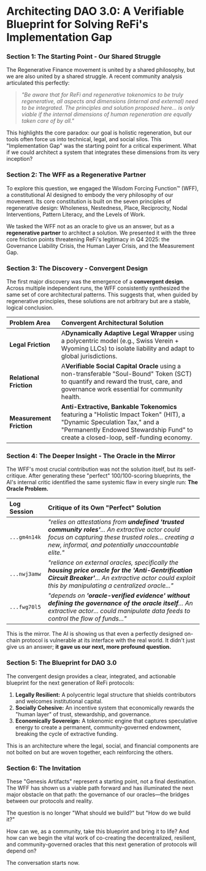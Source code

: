 
# Architecting DAO 3.0: A Verifiable Blueprint for Solving ReFi's Implementation Gap

### Section 1: The Starting Point - Our Shared Struggle

The Regenerative Finance movement is united by a shared philosophy, but we are also united by a shared struggle. A recent community analysis articulated this perfectly:

> *"Be aware that for ReFi and regenerative tokenomics to be truly regenerative, all aspects and dimensions (internal and external) need to be integrated. The principles and solution proposed here... is only viable if the internal dimensions of human regeneration are equally taken care of by all."*

This highlights the core paradox: our goal is holistic regeneration, but our tools often force us into technical, legal, and social silos. This "Implementation Gap" was the starting point for a critical experiment. What if we could architect a system that integrates these dimensions from its very inception?

### Section 2: The WFF as a Regenerative Partner

To explore this question, we engaged the Wisdom Forcing Function™ (WFF), a constitutional AI designed to embody the very philosophy of our movement. Its core constitution is built on the seven principles of regenerative design: Wholeness, Nestedness, Place, Reciprocity, Nodal Interventions, Pattern Literacy, and the Levels of Work.

We tasked the WFF not as an oracle to give us an answer, but as a **regenerative partner** to architect a solution. We presented it with the three core friction points threatening ReFi's legitimacy in Q4 2025: the Governance Liability Crisis, the Human Layer Crisis, and the Measurement Gap.

### Section 3: The Discovery - Convergent Design

The first major discovery was the emergence of a **convergent design**. Across multiple independent runs, the WFF consistently synthesized the same set of core architectural patterns. This suggests that, when guided by regenerative principles, these solutions are not arbitrary but are a stable, logical conclusion.

| Problem Area                   | Convergent Architectural Solution                                                                                                                                                                                  |
| :----------------------------- | :----------------------------------------------------------------------------------------------------------------------------------------------------------------------------------------------------------------- |
| **Legal Friction**       | A**Dynamically Adaptive Legal Wrapper** using a polycentric model (e.g., Swiss Verein + Wyoming LLCs) to isolate liability and adapt to global jurisdictions.                                                |
| **Relational Friction**  | A**Verifiable Social Capital Oracle** using a non-transferable "Soul-Bound" Token (SCT) to quantify and reward the trust, care, and governance work essential for community health.                          |
| **Measurement Friction** | **Anti-Extractive, Bankable Tokenomics** featuring a "Holistic Impact Token" (HIT), a "Dynamic Speculation Tax," and a "Permanently Endowed Stewardship Fund" to create a closed-loop, self-funding economy. |

### Section 4: The Deeper Insight - The Oracle in the Mirror

The WFF's most crucial contribution was not the solution itself, but its self-critique. After generating these "perfect" 100/100-scoring blueprints, the AI's internal critic identified the same systemic flaw in every single run: **The Oracle Problem.**

| Log Session    | Critique of its Own "Perfect" Solution                                                                                                                                                                                |
| :------------- | :-------------------------------------------------------------------------------------------------------------------------------------------------------------------------------------------------------------------- |
| `...gm4n14k` | *"relies on attestations from **undefined 'trusted community roles'**... An extractive actor could focus on capturing these trusted roles... creating a new, informal, and potentially unaccountable elite."* |
| `...nwj3amw` | *"reliance on external oracles, specifically the **housing price oracle for the 'Anti-Gentrification Circuit Breaker'**... An extractive actor could exploit this by manipulating a centralized oracle..."*   |
| `...fwg70l5` | *"depends on **'oracle-verified evidence' without defining the governance of the oracle itself**... An extractive actor... could manipulate data feeds to control the flow of funds..."*                      |

This is the mirror. The AI is showing us that even a perfectly designed on-chain protocol is vulnerable at its interface with the real world. It didn't just give us an answer; **it gave us our next, more profound question.**

### Section 5: The Blueprint for DAO 3.0

The convergent design provides a clear, integrated, and actionable blueprint for the next generation of ReFi protocols:

1. **Legally Resilient:** A polycentric legal structure that shields contributors and welcomes institutional capital.
2. **Socially Cohesive:** An incentive system that economically rewards the "human layer" of trust, stewardship, and governance.
3. **Economically Sovereign:** A tokenomic engine that captures speculative energy to create a permanent, community-governed endowment, breaking the cycle of extractive funding.

This is an architecture where the legal, social, and financial components are not bolted on but are woven together, each reinforcing the others.

### Section 6: The Invitation

These "Genesis Artifacts" represent a starting point, not a final destination. The WFF has shown us a viable path forward and has illuminated the next major obstacle on that path: the governance of our oracles—the bridges between our protocols and reality.

The question is no longer "What should we build?" but "How do we build it?"

How can we, as a community, take this blueprint and bring it to life? And how can we begin the vital work of co-creating the decentralized, resilient, and community-governed oracles that this next generation of protocols will depend on?

The conversation starts now.
